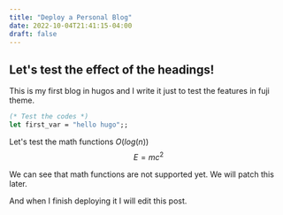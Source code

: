 ```yaml
---
title: "Deploy a Personal Blog"
date: 2022-10-04T21:41:15-04:00
draft: false
---
```


## Let's test the effect of the headings!

This is my first blog in hugos and I write it just to test the features in fuji theme.

``` OCaml
(* Test the codes *)
let first_var = "hello hugo";;
```

Let's test the math functions
$O(log(n))$
$$E = mc^2$$

We can see that math functions are not supported yet. We will patch this later.

And when I finish deploying it I will edit this post.

